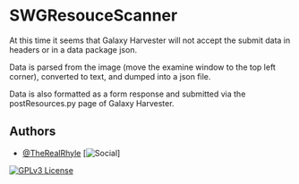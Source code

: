 # SWGResouceScanner

At this time it seems that Galaxy Harvester will not accept the submit data in headers or in a data package json.

Data is parsed from the image (move the examine window to the top left corner), converted to text, and dumped into a json file.

Data is also formatted as a form response and submitted via the postResources.py page of Galaxy Harvester.



## Authors

- [@TheRealRhyle](https://www.github.com/TheRealRhyle)
[![Social](https://img.shields.io/github/followers/TheRealRhyle?style=social)]
  



[![GPLv3 License](https://img.shields.io/badge/License-GPL%20v3-yellow.svg)](https://opensource.org/licenses/)


  
